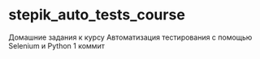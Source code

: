 # stepik_auto_tests_course
Домашние задания к курсу Автоматизация тестирования с помощью Selenium и Python 
1 коммит
